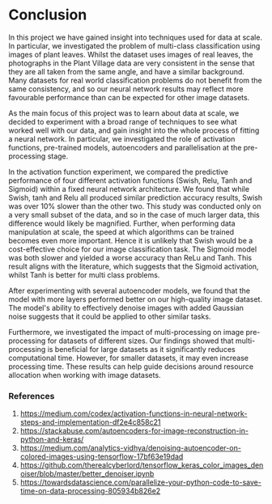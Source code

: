 # Conclusion

In this project we have gained insight into techniques used for data at scale. In particular, we investigated the problem of multi-class classification using images of plant leaves. Whilst the dataset uses images of real leaves, the photographs in the Plant Village data are very consistent in the sense that they are all taken from the same angle, and have a similar background. Many datasets for real world classification problems do not benefit from the same consistency, and so our neural network results may reflect more favourable performance than can be expected for other image datasets. 

As the main focus of this project was to learn about data at scale, we decided to experiment with a broad range of techniques to see what worked well with our data, and gain insight into the whole process of fitting a neural network. In particular, we investigated the role of activation functions, pre-trained models, autoencoders and parallelisation at the pre-processing stage.

In the activation function experiment, we compared the predictive performance of four different activation functions (Swish, Relu, Tanh and Sigmoid) within a fixed neural network architecture. We found that while Swish, tanh and Relu all produced similar prediction accuracy results, Swish was over 10% slower than the other two. This study was conducted only on a very small subset of the data, and so in the case of much larger data, this difference would likely be magnified. Further, when performing data manipulation at scale, the speed at which algorithms can be trained becomes even more important. Hence it is unlikely that Swish would be a cost-effective choice for our image classification task. The Sigmoid model was both slower and yielded a worse accuracy than ReLu and Tanh. This result aligns with the literature, which suggests that the Sigmoid activation, whilst Tanh is better for multi class problems.

After experimenting with several autoencoder models, we found that the model with more layers performed better on our high-quality image dataset. The model's ability to effectively denoise images with added Gaussian noise suggests that it could be applied to other similar tasks.

Furthermore, we investigated the impact of multi-processing on image pre-processing for datasets of different sizes. Our findings showed that multi-processing is beneficial for large datasets as it significantly reduces computational time. However, for smaller datasets, it may even increase processing time. These results can help guide decisions around resource allocation when working with image datasets.


### References
1. https://medium.com/codex/activation-functions-in-neural-network-steps-and-implementation-df2e4c858c21
2. https://stackabuse.com/autoencoders-for-image-reconstruction-in-python-and-keras/
3. https://medium.com/analytics-vidhya/denoising-autoencoder-on-colored-images-using-tensorflow-17bf63e19dad
4. https://github.com/therealcyberlord/tensorflow_keras_color_images_denoiser/blob/master/better_denoiser.ipynb
5. https://towardsdatascience.com/parallelize-your-python-code-to-save-time-on-data-processing-805934b826e2

